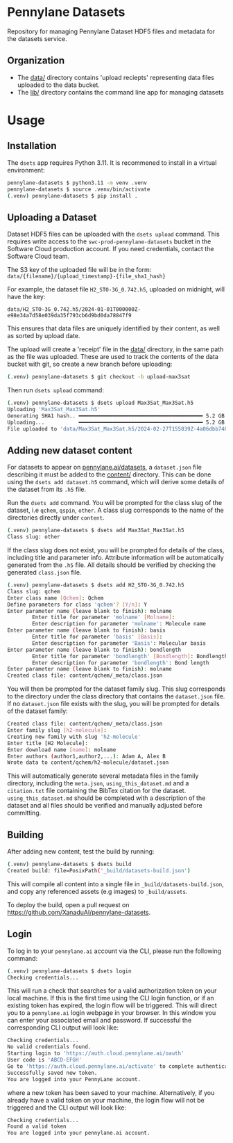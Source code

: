 # Pennylane Datasets

Repository for managing Pennylane Dataset HDF5 files and metadata for the datasets
service.

## Organization

- The [data/](data/) directory contains 'upload reciepts' representing data files uploaded
to the data bucket.
- The [lib/](lib/) directory contains the command line app for managing datasets

# Usage

## Installation

The `dsets` app requires Python 3.11. It is recommened to install in a virtual
environment:

```bash
pennylane-datasets $ python3.11 -m venv .venv
pennylane-datasets $ source .venv/bin/activate
(.venv) pennylane-datasets $ pip install .
```

## Uploading a Dataset

Dataset HDF5 files can be uploaded with the `dsets upload` command. This requires write access to
the `swc-prod-pennylane-datasets` bucket in the Software Cloud production account. If you
need credentials, contact the Software Cloud team.

The S3 key of the uploaded file will be in the form: `data/{filename}/{upload_timestamp}-{file_sha1_hash}`

For example, the dataset file `H2_STO-3G_0.742.h5`, uploaded on midnight, will have the key:

`data/H2_STO-3G_0.742.h5/2024-01-01T000000Z-e98e34a7d58e039da35f793cb6d9bd0da78847f9`

This ensures that data files are uniquely identified by their content, as well as sorted
by upload date.

The upload will create a 'receipt' file in the [data/](data) directory, in the same path
as the file was uploaded. These are used to track the contents of the data bucket with
git, so create a new branch before uploading:

```bash
(.venv) pennylane-datasets $ git checkout -b upload-max3sat
```

Then run `dsets upload` command:

```bash
(.venv) pennylane-datasets $ dsets upload Max3Sat_Max3Sat.h5
Uploading 'Max3Sat_Max3Sat.h5'
Generating SHA1 hash.. ━━━━━━━━━━━━━━━━━━━━━━━━━━━━━━━━━━━━━━━━ 5.2 GB   1.2 GB/s 0:00:04
Uploading...           ━━━━━━━━━━━━━━━━━━━━━━━━━━━━━━━━━━━━━━━━ 5.2 GB 11.0 MB/s 0:09:36
File uploaded to 'data/Max3Sat_Max3Sat.h5/2024-02-27T155839Z-4a06dbb748c8ae32cf6f15b18833c467e4bb2a3b'. Be sure to commit upload receipt!
```

## Adding new dataset content

For datasets to appear on [pennylane.ai/datasets](https://pennylane.ai/datasets), a `dataset.json` file describing it must
be added to the [content/](content) directory. This can be done using the `dsets add dataset.h5` command, which will derive some details
of the dataset from its `.h5` file.

Run the `dsets add` command. You will be prompted for the class slug of the dataset, i.e `qchem`, `qspin`, `other`. A class
slug corresponds to the name of the directories directly under `content`.

```bash
(.venv) pennylane-datasets $ dsets add Max3Sat_Max3Sat.h5
Class slug: other
```

If the class slug does not exist, you will be prompted for details of the class, including title and parameter info. Attribute
information will be automatically generated from the `.h5` file. All details should be verified by checking the generated
`class.json` file.

```bash
(.venv) pennylane-datasets $ dsets add H2_STO-3G_0.742.h5
Class slug: qchem
Enter class name [Qchem]: Qchem
Define parameters for class 'qchem'? [Y/n]: Y
Enter parameter name (leave blank to finish): molname
        Enter title for parameter 'molname' [Molname]: 
        Enter description for parameter 'molname': Molecule name
Enter parameter name (leave blank to finish): basis
        Enter title for parameter 'basis' [Basis]: 
        Enter description for parameter 'Basis': Molecular basis
Enter parameter name (leave blank to finish): bondlength
        Enter title for parameter 'bondlength' [Bondlength]: Bondlength
        Enter description for parameter 'bondlength': Bond length
Enter parameter name (leave blank to finish): molname 
Created class file: content/qchem/_meta/class.json
```

You will then be prompted for the dataset family slug. This slug corresponds to the directory under the class directory that contains the
`dataset.json` file. If no `dataset.json` file exists with the slug, you will be prompted for details of the dataset family:

```bash
Created class file: content/qchem/_meta/class.json
Enter family slug [h2-molecule]: 
Creating new family with slug 'h2-molecule'
Enter title [H2 Molecule]: 
Enter download name [name]: molname
Enter authors (author1,author2,...): Adam A, Alex B
Wrote data to content/qchem/h2-molecule/dataset.json
```

This will automatically generate several metadata files in the family directory, including the `meta.json`, `using_this_dataset.md` and a `citation.txt`
file containing the BibTex citation for the dataset. `using_this_dataset.md` should be completed with a description of the dataset and all files should be verified and manually adjusted before committing.

## Building

After adding new content, test the build by running:

```bash
(.venv) pennylane-datasets $ dsets build
Created build: file=PosixPath('_build/datasets-build.json')
```

This will compile all content into a single file in `_build/datasets-build.json`, and copy any referenced
assets (e.g images) to `_build/assets`.

To deploy the build, open a pull request on https://github.com/XanaduAI/pennylane-datasets.

## Login

To log in to your `pennylane.ai` account via the CLI, please run the following command:
 ```bash
(.venv) pennylane-datasets $ dsets login
Checking credentials...
```

This will run a check that searches for a valid authorization token on your local machine. If this is the first time using 
the CLI login function, or if an existing token has expired, the login flow will be triggered. This will direct you to a  `pennylane.ai` login webpage in your browser. In this window you can enter your associated email and password. If successful
the corresponding CLI output will look like:

```bash
Checking credentials...
No valid credentials found.
Starting login to 'https://auth.cloud.pennylane.ai/oauth'
User code is 'ABCD-EFGH'
Go to 'https://auth.cloud.pennylane.ai/activate' to complete authentication.
Successfully saved new token.
You are logged into your PennyLane account.
```

where a new token has been saved to your machine. Alternatively, if you already have a valid token on your machine, the login
flow will not be triggered and the CLI output will look like:

```bash
Checking credentials...
Found a valid token
You are logged into your pennylane.ai account.
```
